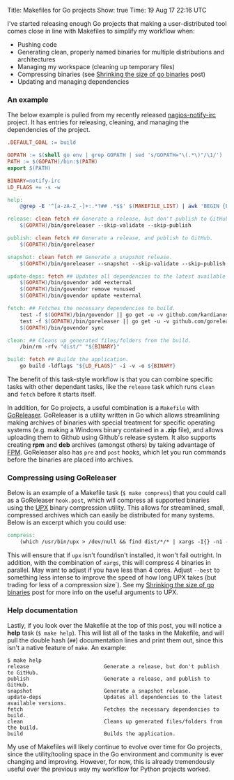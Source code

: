 Title: Makefiles for Go projects
Show: true
Time: 19 Aug 17 22:16 UTC

I've started releasing enough Go projects that making a user-distributed tool comes close in line with Makefiles to simplify my workflow when:

   * Pushing code
   * Generating clean, properly named binaries for multiple distributions and architectures
   * Managing my workspace (cleaning up temporary files)
   * Compressing binaries (see [Shrinking the size of go binaries](https://liam.sh/post/shrinking-the-size-of-go-golang-binaries) post)
   * Updating and managing dependencies

### An example

The below example is pulled from my recently released [nagios-notify-irc](https://github.com/lrstanley/nagios-notify-irc) project. It has entries for releasing, cleaning, and managing the dependencies of the project.

```Makefile
.DEFAULT_GOAL := build

GOPATH := $(shell go env | grep GOPATH | sed 's/GOPATH="\(.*\)"/\1/')
PATH := $(GOPATH)/bin:$(PATH)
export $(PATH)

BINARY=notify-irc
LD_FLAGS += -s -w

help:
	@grep -E '^[a-zA-Z_-]+:.*?## .*$$' $(MAKEFILE_LIST) | awk 'BEGIN {FS = ":.*?## "}; {printf "\033[36m%-30s\033[0m %s\n", $$1, $$2}'

release: clean fetch ## Generate a release, but don't publish to GitHub.
	$(GOPATH)/bin/goreleaser --skip-validate --skip-publish

publish: clean fetch ## Generate a release, and publish to GitHub.
	$(GOPATH)/bin/goreleaser

snapshot: clean fetch ## Generate a snapshot release.
	$(GOPATH)/bin/goreleaser --snapshot --skip-validate --skip-publish

update-deps: fetch ## Updates all dependencies to the latest available versions.
	$(GOPATH)/bin/govendor add +external
	$(GOPATH)/bin/govendor remove +unused
	$(GOPATH)/bin/govendor update +external

fetch: ## Fetches the necessary dependencies to build.
	test -f $(GOPATH)/bin/govendor || go get -u -v github.com/kardianos/govendor
	test -f $(GOPATH)/bin/goreleaser || go get -u -v github.com/goreleaser/goreleaser
	$(GOPATH)/bin/govendor sync

clean: ## Cleans up generated files/folders from the build.
	/bin/rm -rfv "dist/" "${BINARY}"

build: fetch ## Builds the application.
	go build -ldflags "${LD_FLAGS}" -i -v -o ${BINARY}
```

The benefit of this task-style workflow is that you can combine specific tasks with other dependant tasks, like the `release` task which runs `clean` and `fetch` before it starts itself.

In addition, for Go projects, a useful combination is a `Makefile` with [GoReleaser](https://github.com/goreleaser/goreleaser). GoReleaser is a utility written in Go which allows streamlining making archives of binaries with special treatment for specific operating systems (e.g. making a Windows binary contained in a **.zip** file), and allows uploading them to Github using Github's release system. It also supports creating **rpm** and **deb** archives (amongst others) by taking advantage of [FPM](https://github.com/jordansissel/fpm). GoReleaser also has `pre` and `post` hooks, which let you run commands before the binaries are placed into archives.

### Compressing using GoReleaser

Below is an example of a Makefile task (`$ make compress`) that you could call as a GoReleaser `hook.post`, which will compress all supported binaries using the [UPX](https://upx.github.io/) binary compression utility. This allows for streamlined, small, compressed archives which can easily be distributed for many systems. Below is an excerpt which you could use:

```Makefile
compress:
	(which /usr/bin/upx > /dev/null && find dist/*/* | xargs -I{} -n1 -P 4 /usr/bin/upx --best "{}") || echo "not using upx for binary compression"
```

This will ensure that if `upx` isn't found/isn't installed, it won't fail outright. In addition, with the combination of `xargs`, this will compress 4 binaries in parallel. May want to adjust if you have less than 4 cores. Adjust `--best` to something less intense to improve the speed of how long UPX takes (but trading for less of a compression size`). See my [Shrinking the size of go binaries](https://liam.sh/post/shrinking-the-size-of-go-golang-binaries) post for more info on the useful arguments to UPX.

### Help documentation

Lastly, if you look over the Makefile at the top of this post, you will notice a **help** task (`$ make help`). This will list all of the tasks in the Makefile, and will pull the double hash (`##`) documentation lines and print them out, since this isn't a native feature of `make`. An example:

```
$ make help
release                        Generate a release, but don't publish to GitHub.
publish                        Generate a release, and publish to GitHub.
snapshot                       Generate a snapshot release.
update-deps                    Updates all dependencies to the latest available versions.
fetch                          Fetches the necessary dependencies to build.
clean                          Cleans up generated files/folders from the build.
build                          Builds the application.
```

My use of Makefiles will likely continue to evolve over time for Go projects, since the utility/tooling space in the Go environment and community is ever changing and improving. However, for now, this is already tremendously useful over the previous way my workflow for Python projects worked.
